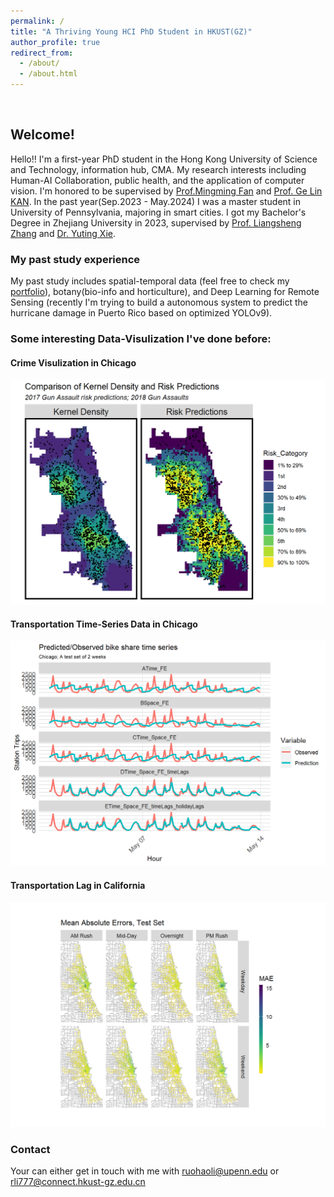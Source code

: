 ```yaml
---
permalink: /
title: "A Thriving Young HCI PhD Student in HKUST(GZ)"
author_profile: true
redirect_from: 
  - /about/
  - /about.html
---
```


&nbsp;

## Welcome!

Hello!! I'm a first-year PhD student in the Hong Kong University of Science and Technology, information hub, CMA. My research interests including Human-AI Collaboration, public health, and the application of computer vision. I'm honored to be supervised by [Prof.Mingming Fan](https://www.mingmingfan.com/) and [Prof. Ge Lin KAN](https://facultyprofiles.hkust-gz.edu.cn/faculty-personal-page/KAN-GeLin/gelin). In the past year(Sep.2023 - May.2024) I was a master student in University of Pennsylvania, majoring in smart cities. I got my Bachelor's Degree in Zhejiang University in 2023, supervised by [Prof. Liangsheng Zhang](https://person.zju.edu.cn/0020046) and [Dr. Yuting Xie](https://person.zju.edu.cn/xieyuting). 


### My past study experience


My past study includes spatial-temporal data (feel free to check my [portfolio](https://ruohaoli.github.io/portfolio/)), botany(bio-info and horticulture), and Deep Learning for Remote Sensing (recently I'm trying to build a autonomous system to predict the hurricane damage in Puerto Rico based on optimized YOLOv9).


### Some interesting Data-Visulization I've done before:

#### Crime Visulization in Chicago

![Crime Visulization in Chicago](/images/P1.png)

#### Transportation Time-Series Data in Chicago

![Transportation Time-Series Data in Chicago](/images/P2.png)

#### Transportation Lag in California

![Transportation Lag in California](/images/P3.png)


### Contact
Your can either get in touch with me with ruohaoli@upenn.edu or rli777@connect.hkust-gz.edu.cn
